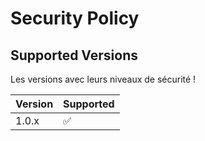 # Security Policy

## Supported Versions

Les versions avec leurs niveaux de sécurité !

| Version | Supported          |
| ------- | ------------------ |
| 1.0.x   | :white_check_mark: |


